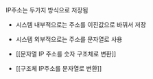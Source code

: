 IP주소는 두가지 방식으로 저장됨
- 시스템 내부적으로는 주소를 이진값으로 바꿔서 저장
- 시스템 외부적으로는 주소를 문자열로 사용

- [[문자열 IP 주소를 숫자 구조체로 변환]]
- [[구조체 IP주소를 문자열로 변환]]